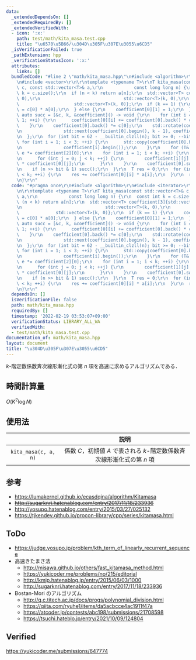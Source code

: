 ```yaml
---
data:
  _extendedDependsOn: []
  _extendedRequiredBy: []
  _extendedVerifiedWith:
  - icon: ':x:'
    path: test/math/kita_masa.test.cpp
    title: "\u6570\u5B66/\u304D\u305F\u307E\u3055\u6CD5"
  _isVerificationFailed: true
  _pathExtension: hpp
  _verificationStatusIcon: ':x:'
  attributes:
    links: []
  bundledCode: "#line 2 \"math/kita_masa.hpp\"\n#include <algorithm>\r\n#include <iterator>\r\
    \n#include <vector>\r\n\r\ntemplate <typename T>\r\nT kita_masa(const std::vector<T>&\
    \ c, const std::vector<T>& a,\r\n            const long long n) {\r\n  const int\
    \ k = c.size();\r\n  if (n < k) return a[n];\r\n  std::vector<T> coefficient[3]{std::vector<T>(k,\
    \ 0),\r\n                                std::vector<T>(k, 0),\r\n           \
    \                     std::vector<T>(k, 0)};\r\n  if (k == 1) {\r\n    coefficient[0][0]\
    \ = c[0] * a[0];\r\n  } else {\r\n    coefficient[0][1] = 1;\r\n  }\r\n  const\
    \ auto succ = [&c, k, &coefficient]() -> void {\r\n    for (int i = 0; i < k -\
    \ 1; ++i) {\r\n      coefficient[0][i] += coefficient[0].back() * c[i + 1];\r\n\
    \    }\r\n    coefficient[0].back() *= c[0];\r\n    std::rotate(coefficient[0].begin(),\r\
    \n                std::next(coefficient[0].begin(), k - 1), coefficient[0].end());\r\
    \n  };\r\n  for (int bit = 62 - __builtin_clzll(n); bit >= 0; --bit) {\r\n   \
    \ for (int i = 1; i < 3; ++i) {\r\n      std::copy(coefficient[0].begin(), coefficient[0].end(),\r\
    \n                coefficient[i].begin());\r\n    }\r\n    for (T& e : coefficient[1])\
    \ e *= coefficient[2][0];\r\n    for (int i = 1; i < k; ++i) {\r\n      succ();\r\
    \n      for (int j = 0; j < k; ++j) {\r\n        coefficient[1][j] += coefficient[2][i]\
    \ * coefficient[0][j];\r\n      }\r\n    }\r\n    coefficient[0].swap(coefficient[1]);\r\
    \n    if (n >> bit & 1) succ();\r\n  }\r\n  T res = 0;\r\n  for (int i = 0; i\
    \ < k; ++i) {\r\n    res += coefficient[0][i] * a[i];\r\n  }\r\n  return res;\r\
    \n}\r\n"
  code: "#pragma once\r\n#include <algorithm>\r\n#include <iterator>\r\n#include <vector>\r\
    \n\r\ntemplate <typename T>\r\nT kita_masa(const std::vector<T>& c, const std::vector<T>&\
    \ a,\r\n            const long long n) {\r\n  const int k = c.size();\r\n  if\
    \ (n < k) return a[n];\r\n  std::vector<T> coefficient[3]{std::vector<T>(k, 0),\r\
    \n                                std::vector<T>(k, 0),\r\n                  \
    \              std::vector<T>(k, 0)};\r\n  if (k == 1) {\r\n    coefficient[0][0]\
    \ = c[0] * a[0];\r\n  } else {\r\n    coefficient[0][1] = 1;\r\n  }\r\n  const\
    \ auto succ = [&c, k, &coefficient]() -> void {\r\n    for (int i = 0; i < k -\
    \ 1; ++i) {\r\n      coefficient[0][i] += coefficient[0].back() * c[i + 1];\r\n\
    \    }\r\n    coefficient[0].back() *= c[0];\r\n    std::rotate(coefficient[0].begin(),\r\
    \n                std::next(coefficient[0].begin(), k - 1), coefficient[0].end());\r\
    \n  };\r\n  for (int bit = 62 - __builtin_clzll(n); bit >= 0; --bit) {\r\n   \
    \ for (int i = 1; i < 3; ++i) {\r\n      std::copy(coefficient[0].begin(), coefficient[0].end(),\r\
    \n                coefficient[i].begin());\r\n    }\r\n    for (T& e : coefficient[1])\
    \ e *= coefficient[2][0];\r\n    for (int i = 1; i < k; ++i) {\r\n      succ();\r\
    \n      for (int j = 0; j < k; ++j) {\r\n        coefficient[1][j] += coefficient[2][i]\
    \ * coefficient[0][j];\r\n      }\r\n    }\r\n    coefficient[0].swap(coefficient[1]);\r\
    \n    if (n >> bit & 1) succ();\r\n  }\r\n  T res = 0;\r\n  for (int i = 0; i\
    \ < k; ++i) {\r\n    res += coefficient[0][i] * a[i];\r\n  }\r\n  return res;\r\
    \n}\r\n"
  dependsOn: []
  isVerificationFile: false
  path: math/kita_masa.hpp
  requiredBy: []
  timestamp: '2022-02-19 03:53:07+09:00'
  verificationStatus: LIBRARY_ALL_WA
  verifiedWith:
  - test/math/kita_masa.test.cpp
documentation_of: math/kita_masa.hpp
layout: document
title: "\u304D\u305F\u307E\u3055\u6CD5"
---
```


$k$-階定数係数斉次線形漸化式の第 $n$ 項を高速に求めるアルゴリズムである．


## 時間計算量

$O(K^2 \log{N})$


## 使用法

||説明|
|:--:|:--:|
|`kita_masa(c, a, n)`|係数 $C$，初期値 $A$ で表される $k$-階定数係数斉次線形漸化式の第 $n$ 項|


## 参考

- https://lumakernel.github.io/ecasdqina/algorithm/Kitamasa
- ~~http://sugarknri.hatenablog.com/entry/2017/11/18/233936~~
- http://yosupo.hatenablog.com/entry/2015/03/27/025132
- https://tjkendev.github.io/procon-library/cpp/series/kitamasa.html


## ToDo

- https://judge.yosupo.jp/problem/kth_term_of_linearly_recurrent_sequence
- 高速きたまさ法
  - http://misawa.github.io/others/fast_kitamasa_method.html
  - https://yukicoder.me/problems/no/215/editorial
  - http://kmjp.hatenablog.jp/entry/2015/06/03/1000
  - http://sugarknri.hatenablog.com/entry/2017/11/18/233936
- Bostan-Mori のアルゴリズム
  - http://q.c.titech.ac.jp/docs/progs/polynomial_division.html
  - https://qiita.com/ryuhe1/items/da5acbcce4ac1911f47a
  - https://atcoder.jp/contests/abc198/submissions/21708598
  - https://tsuchi.hateblo.jp/entry/2021/10/09/124804


## Verified

https://yukicoder.me/submissions/647774
